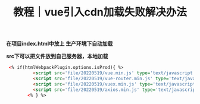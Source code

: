﻿---
layout: post
title: 教程｜vue引入cdn加载失败解决办法
categories: [教程]
description: vue引入cdn加载失败解决办法
keywords: 教程, 服务器
mermaid: false
sequence: false
flow: false
mathjax: false
mindmap: false
mindmap2: false
---


**在项目index.html中放上
生产环境下自动加载**


**src下可以把文件放到自己服务器，本地加载**
```html
 <% if(htmlWebpackPlugin.options.isProd){ %>
          <script src='file/20220519/vue.min.js' type='text/javascript'></script>
          <script src='file/20220519/vue-router.min.js' type='text/javascript'></script>
          <script src='file/20220519/vuex.min.js' type='text/javascript'></script>
          <script src='file/20220519/axios.min.js' type='text/javascript'></script>
        <% } %>
```

